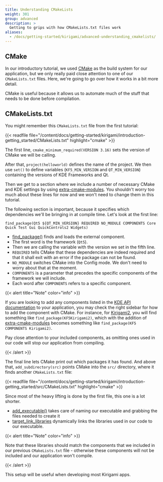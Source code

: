 ```yaml
---
title: Understanding CMakeLists
weight: 301
group: advanced
description: > 
  Getting to grips with how CMakeLists.txt files work
aliases:
  - /docs/getting-started/kirigami/advanced-understanding_cmakelists/
---
```


## CMake
In our introductory tutorial, we used [CMake](https://cmake.org/) as the build system for our application, but we only really paid close attention to one of our `CMakeLists.txt` files. Here, we're going to go over how it works in a bit more detail.

CMake is useful because it allows us to automate much of the stuff that needs to be done before compilation.

## CMakeLists.txt

You might remember this `CMakeLists.txt` file from the first tutorial:

{{< readfile file="/content/docs/getting-started/kirigami/introduction-getting_started/CMakeLists.txt" highlight="cmake" >}}

The first line, `cmake_minimum_required(VERSION 3.16)` sets the version of CMake we will be calling.

After that, `project(helloworld)` defines the name of the project. We then use `set()` to define variables (`KF5_MIN_VERSION` and `QT_MIN_VERSION`) containing the versions of KDE Frameworks and Qt.

Then we get to a section where we include a number of necessary CMake and KDE settings by using [extra-cmake-modules](https://api.kde.org/ecm/). You shouldn't worry too much about these lines for now and we won't need to change them in this tutorial.

The following section is important, because it specifies which dependencies we'll be bringing in at compile time. Let's look at the first line: 

`find_package(Qt5 ${QT_MIN_VERSION} REQUIRED NO_MODULE COMPONENTS Core Quick Test Gui QuickControls2 Widgets)`
- [find_package()](https://cmake.org/cmake/help/latest/command/find_package.html) finds and loads the external component.
- The first word is the framework (`Qt5`).
- Then we are calling the variable with the version we set in the fifth line.
- `REQUIRED` tells CMake that these dependencies are indeed required and that it shall exit with an error if the package can not be found.
- `NO_MODULE` switches CMake into the Config mode. We don't need to worry about that at the moment.
- `COMPONENTS` is a parameter that precedes the specific components of the framework we will include.
- Each word after `COMPONENTS` refers to a specific component.

{{< alert title="Note" color="info" >}}

If you are looking to add any components listed in the [KDE API documentation](https://api.kde.org/) to your application, you may check the right sidebar for how to add the component with CMake. For instance, for [Kirigami2](docs:kirigami2;), you will find something like `find_package(KF5Kirigami2)`, which with the addition of [extra-cmake-modules](https://api.kde.org/ecm/) becomes something like `find_package(KF5 COMPONENTS Kirigami2)`.

Pay close attention to your included components, as omitting ones used in our code will stop our application from compiling.

{{< /alert >}}

The final line lets CMake print out which packages it has found.
And above that, `add_subdirectory(src)` points CMake into the `src/` directory, where it finds another `CMakeLists.txt` file:

{{< readfile file="/content/docs/getting-started/kirigami/introduction-getting_started/src/CMakeLists.txt" highlight="cmake" >}}

Since most of the heavy lifting is done by the first file, this one is a lot shorter.

- [add_executable()](https://cmake.org/cmake/help/latest/command/add_executable.html) takes care of naming our executable and grabbing the files needed to create it
- [target_link_libraries](https://cmake.org/cmake/help/latest/command/target_link_libraries.html) dynamically links the libraries used in our code to our executable.

{{< alert title="Note" color="info" >}}

Note that these libraries should match the components that we included in our previous `CMakeLists.txt` file - otherwise these components will not be included and our application won't compile.

{{< /alert >}}

This setup will be useful when developing most Kirigami apps.
